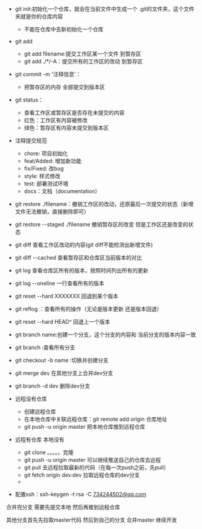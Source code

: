 - git init:初始化一个仓库，就会在当前文件中生成一个 .git的文件夹，这个文件夹就是你的仓库内容
  - 不能在仓库中去新初始化一个仓库
- git add
  - git add filename:提交工作区某一个文件 到暂存区
  - git add ./*/-A：提交所有的工作区的改动 到暂存区
- git commit -m '注释信息'：
  - 把暂存区的内存 全部提交到版本区
- git status：
  - 查看工作区或暂存区是否存在未提交的内容
  - 红色：工作区有内容被修改
  - 绿色：暂存区有内容未提交到版本区
- 注释提交规范
  - chore: 项目初始化 
  - feat/Added: 增加新功能
  - fix/Fixed: 改bug
  - style: 样式修改
  - test: 部署测试环境
  - docs：文档（documentation）
- git restore ./filename：撤销工作区的改动，还原最后一次提交的状态（新增文件无法撤销，直接删除即可）
- git restore --staged ./filename  撤销暂存区的改变  但是工作区还是改变的状态

- git diff  查看工作区改动的内容(git diff不能检测出新增文件)
- git diff --cached 查看暂存区和仓库区当前版本的对比



- git log  查看仓库区所有的版本，按照时间列出所有的更新
- git log --oneline 一行查看所有的版本
- git reset --hard XXXXXXX  回退到某个版本
- git reflog ：查看所有的操作（无论是版本更新 还是版本回退）
- git reset --hard HEAD^ 回退上一个版本



- git branch name:创建一个分支，这个分支的内容和 当前分支的版本内容一致
- git branch :查看所有分支
- git checkout -b name :切换并创建分支
- git merge dev  在其他分支上合并dev分支
- git branch -d dev 删除dev分支



- 远程没有仓库
  - 创建远程仓库
  - 在本地仓库中关联远程仓库：git remote add origin 仓库地址
  - git push -u origin master  把本地仓库推到远程仓库
- 远程有仓库 本地没有
  - git clone 。。。。。克隆
  - git push -u origin master 可以继续推送自己的仓库去远程
  - git pull 去远程拉取最新的代码（在每一次push之前，先pull）
  - git fetch origin dev:dev  拉取远程仓库的dev分支
  - 
- 配置ssh：ssh-keygen -t rsa -C 734244502@qq.com 

合并完分支 需要先提交本地 然后再推到远程仓库

其他分支首先先拉取master代码 然后到自己的分支 合并master 继续开发

